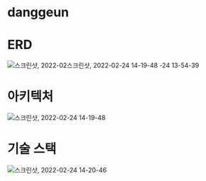 # danggeun


# ERD

![스크린샷, 2022-02![스크린샷, 2022-02-24 14-19-48](https://user-images.githubusercontent.com/51366592/155463263-b41bcae7-4d25-43eb-803c-df0c1ce9a842.png)
-24 13-54-39](https://user-images.githubusercontent.com/51366592/155462915-64dc369d-36e3-414f-81a8-46a46b62059f.png)


# 아키텍처
![스크린샷, 2022-02-24 14-19-48](https://user-images.githubusercontent.com/51366592/155463314-97a5266e-417c-44ec-a7a3-6876e5a0ab8b.png)





# 기술 스택
![스크린샷, 2022-02-24 14-20-46](https://user-images.githubusercontent.com/51366592/155463199-f3b912e1-5f20-4a87-81ec-2903dd11be07.png)
